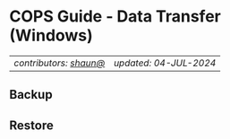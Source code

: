 <!-- Render to .PDF using https://md2pdf.netlify.app/ at 75% scaling (Print to PDF) -->

# COPS Guide - Data Transfer (Windows)

<table>
    <td><em>contributors: <a href="mailto:shaun@copscorp.com.au" title="Buckland, Shaun (shaun@copscorp.com.au)">shaun@</a></em></td>
    <td><div style='text-align: right;'><em>updated: 04-JUL-2024</em></div></td>
</table>

## Backup

## Restore
